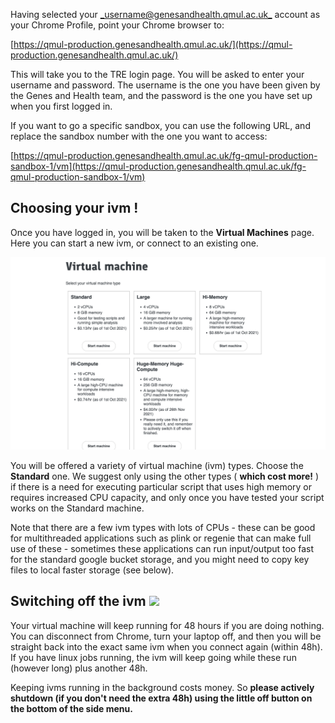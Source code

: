 Having selected your [_username@genesandhealth.qmul.ac.uk_](mailto:username@genesandhealth.qmul.ac.uk) account as your Chrome Profile, point your Chrome browser to:

[https://qmul-production.genesandhealth.qmul.ac.uk/](https://qmul-production.genesandhealth.qmul.ac.uk/)

This will take you to the TRE login page. You will be asked to enter your username and password. The username is the one you have been given by the Genes and Health team, and the password is the one you have set up when you first logged in.

If you want to go a specific sandbox, you can use the following URL, and replace the sandbox number with the one you want to access:

[https://qmul-production.genesandhealth.qmul.ac.uk/fg-qmul-production-sandbox-1/vm](https://qmul-production.genesandhealth.qmul.ac.uk/fg-qmul-production-sandbox-1/vm)

## Choosing your ivm !

Once you have logged in, you will be taken to the **Virtual Machines** page. Here you can start a new ivm, or connect to an existing one.

![IVM](images/ivm.png)

You will be offered a variety of virtual machine (ivm) types. Choose the **Standard** one. We suggest only using the other types ( **which cost more!** ) if there is a need for executing particular script that uses high memory or requires increased CPU capacity, and only once you have tested your script works on the Standard machine. 

Note that there are a few ivm types with lots of CPUs - these can be good for multithreaded applications such as plink or regenie that can make full use of these - sometimes these applications can run input/output too fast for the standard google bucket storage, and you might need to copy key files to local faster storage (see below).

## Switching off the ivm ![](RackMultipart20230315-1-192w74_html_dfe1e4ce26a23eb7.png)

Your virtual machine will keep running for 48 hours if you are doing nothing. You can disconnect from Chrome, turn your laptop off, and then you will be straight back into the exact same ivm when you connect again (within 48h). If you have linux jobs running, the ivm will keep going while these run (however long) plus another 48h.

Keeping ivms running in the background costs money. So **please actively shutdown (if you don't need the extra 48h) using the little off button on the bottom of the side menu.**
